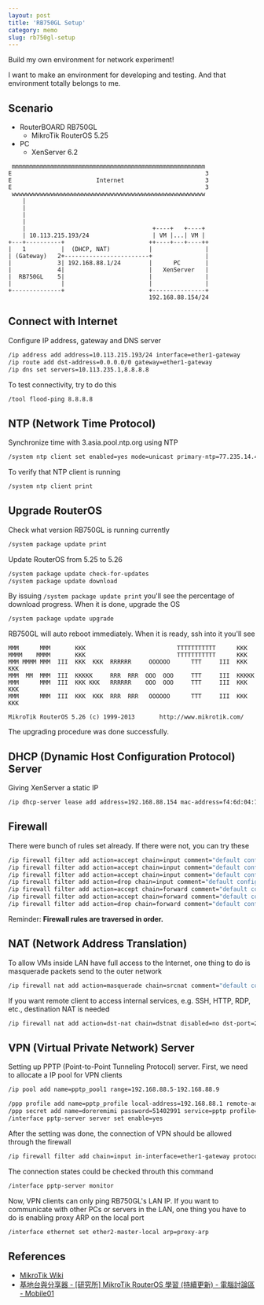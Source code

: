 ```yaml
---
layout: post
title: 'RB750GL Setup'
category: memo
slug: rb750gl-setup
---
```

Build my own environment for network experiment!

I want to make an environment for developing and testing. And that environment totally belongs to me.

## Scenario

- RouterBOARD RB750GL
    - MikroTik RouterOS 5.25
- PC
    - XenServer 6.2

```
 mmmmmmmmmmmmmmmmmmmmmmmmmmmmmmmmmmmmmmmmmmmmmmmmmmmmmmm
E                                                       3
E                        Internet                       3
E                                                       3
 wwwwwwwwwwwwwwwwwwwwwwwwwwwwwwwwwwwwwwwwwwwwwwwwwwwwwww
    |
    |
    |
    |
    |                                    +----+   +----+
    | 10.113.215.193/24                  | VM |...| VM |
+---+----------+                        ++----+---+----++
|   1          |  (DHCP, NAT)           |               |
| (Gateway)   2+------------------------+               |
|             3| 192.168.88.1/24        |      PC       |
|             4|                        |   XenServer   |
|  RB750GL    5|                        |               |
|              |                        |               |
+--------------+                        +---------------+
                                        192.168.88.154/24
```

## Connect with Internet

Configure IP address, gateway and DNS server

```bash
/ip address add address=10.113.215.193/24 interface=ether1-gateway
/ip route add dst-address=0.0.0.0/0 gateway=ether1-gateway
/ip dns set servers=10.113.235.1,8.8.8.8
```

To test connectivity, try to do this

```bash
/tool flood-ping 8.8.8.8
```

## NTP (Network Time Protocol)

Synchronize time with 3.asia.pool.ntp.org using NTP

```bash
/system ntp client set enabled=yes mode=unicast primary-ntp=77.235.14.49 secondary-ntp=212.26.18.43
```

To verify that NTP client is running

```bash
/system ntp client print
```

## Upgrade RouterOS

Check what version RB750GL is running currently

```bash
/system package update print
```

Update RouterOS from 5.25 to 5.26

```bash
/system package update check-for-updates
/system package update download
```

By issuing `/system package update print` you'll see the percentage of download progress. When it is done, upgrade the OS

```bash
/system package update upgrade
```

RB750GL will auto reboot immediately. When it is ready, ssh into it you'll see

```
MMM      MMM       KKK                          TTTTTTTTTTT      KKK
MMMM    MMMM       KKK                          TTTTTTTTTTT      KKK
MMM MMMM MMM  III  KKK  KKK  RRRRRR     OOOOOO      TTT     III  KKK  KKK
MMM  MM  MMM  III  KKKKK     RRR  RRR  OOO  OOO     TTT     III  KKKKK
MMM      MMM  III  KKK KKK   RRRRRR    OOO  OOO     TTT     III  KKK KKK
MMM      MMM  III  KKK  KKK  RRR  RRR   OOOOOO      TTT     III  KKK  KKK

MikroTik RouterOS 5.26 (c) 1999-2013       http://www.mikrotik.com/
```

The upgrading procedure was done successfully.

## DHCP (Dynamic Host Configuration Protocol) Server

Giving XenServer a static IP

```bash
/ip dhcp-server lease add address=192.168.88.154 mac-address=f4:6d:04:79:80:ff
```

## Firewall

There were bunch of rules set already. If there were not, you can try these

```bash
/ip firewall filter add action=accept chain=input comment="default configuration" disabled=no protocol=icmp
/ip firewall filter add action=accept chain=input comment="default configuration" connection-state=established disabled=no
/ip firewall filter add action=accept chain=input comment="default configuration" connection-state=related disabled=no
/ip firewall filter add action=drop chain=input comment="default configuration" disabled=no in-interface=ether1-gateway
/ip firewall filter add action=accept chain=forward comment="default configuration" connection-state=established disabled=no
/ip firewall filter add action=accept chain=forward comment="default configuration" connection-state=related disabled=no
/ip firewall filter add action=drop chain=forward comment="default configuration" connection-state=invalid disabled=no
```

Reminder: **Firewall rules are traversed in order.**

## NAT (Network Address Translation)

To allow VMs inside LAN have full access to the Internet, one thing to do is
masquerade packets send to the outer network

```bash
/ip firewall nat add action=masquerade chain=srcnat comment="default configuration" disabled=no out-interface=ether1-gateway
```

If you want remote client to access internal services, e.g. SSH, HTTP, RDP, etc.,
destination NAT is needed

```bash
/ip firewall nat add action=dst-nat chain=dstnat disabled=no dst-port=2222 in-interface=ether1-gateway protocol=tcp to-addresses=192.168.88.155 to-ports=22
```

## VPN (Virtual Private Network) Server

Setting up PPTP (Point-to-Point Tunneling Protocol) server. First, we need to
allocate a IP pool for VPN clients

```bash
/ip pool add name=pptp_pool1 range=192.168.88.5-192.168.88.9

/ppp profile add name=pptp_profile local-address=192.168.88.1 remote-address=pptp_pool1
/ppp secret add name=doreremimi password=51402991 service=pptp profile=pptp_profile
/interface pptp-server server set enable=yes
```

After the setting was done, the connection of VPN should be allowed through the
firewall

```bash
/ip firewall filter add chain=input in-interface=ether1-gateway protocol=tcp dst-port=1723 action=accept
```

The connection states could be checked throuth this command

```bash
/interface pptp-server monitor
```

Now, VPN clients can only ping RB750GL's LAN IP. If you want to communicate
with other PCs or servers in the LAN, one thing you have to do is enabling
proxy ARP on the local port

```bash
/interface ethernet set ether2-master-local arp=proxy-arp
```

## References

- [MikroTik Wiki](http://wiki.mikrotik.com/wiki/Main_Page)
- [基地台與分享器 - [研究所] MikroTik RouterOS 學習 (持續更新) - 電腦討論區 - Mobile01](http://www.mobile01.com/topicdetail.php?f=110&t=3205444)
